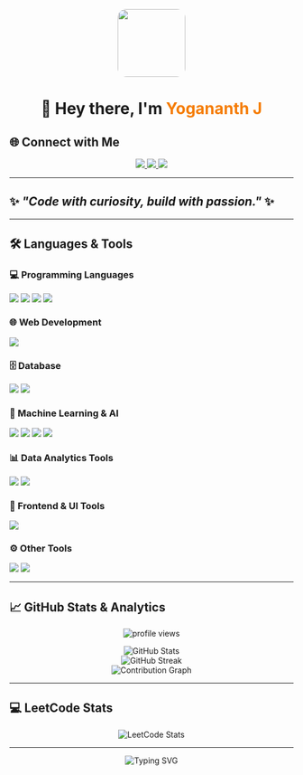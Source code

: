 <!-- Centered Intro with Particles GIF -->
<p align="center">
  <img src="https://media.giphy.com/media/3o7TKMt1VVNkHV2PaE/giphy.gif" width="120px" style="border-radius:15px;">
</p>

<h1 align="center">👋 Hey there, I'm <span style="color:#F57C00;">Yogananth J</span></h1>


## 🌐 Connect with Me  

<p align="center">
  <a href="mailto:mjyogananth@gmail.com">
    <img src="https://img.shields.io/badge/Gmail-D14836?style=for-the-badge&logo=gmail&logoColor=white"/>
  </a>
  <a href="https://www.linkedin.com/in/yogananth-j-653400307/" target="_blank">
    <img src="https://img.shields.io/badge/LinkedIn-blue?style=for-the-badge&logo=linkedin&logoColor=white"/>
  </a>
  <a href="https://github.com/YogananthJ" target="_blank">
    <img src="https://img.shields.io/badge/GitHub-181717?style=for-the-badge&logo=github&logoColor=white"/>
  </a>
</p>

---

## ✨ *"Code with curiosity, build with passion."* ✨

---

## 🛠️ Languages & Tools  

### 💻 Programming Languages  
<p>
  <img src="https://img.shields.io/badge/Java-007396?style=for-the-badge&logo=java&logoColor=white" />
  <img src="https://img.shields.io/badge/Python-3776AB?style=for-the-badge&logo=python&logoColor=white" />
  <img src="https://img.shields.io/badge/C-00599C?style=for-the-badge&logo=c&logoColor=white" />
  <img src="https://img.shields.io/badge/JavaScript-F7DF1E?style=for-the-badge&logo=javascript&logoColor=black" />
</p>

### 🌐 Web Development  
<p>
  <img src="https://img.shields.io/badge/React-20232A?style=for-the-badge&logo=react&logoColor=61DAFB" />
</p>

### 🗄️ Database  
<p>
  <img src="https://img.shields.io/badge/MySQL-4479A1?style=for-the-badge&logo=mysql&logoColor=white" />
  <img src="https://img.shields.io/badge/MongoDB-47A248?style=for-the-badge&logo=mongodb&logoColor=white" />
</p>

### 🤖 Machine Learning & AI  
<p>
  <img src="https://img.shields.io/badge/TensorFlow-orange?style=for-the-badge&logo=tensorflow&logoColor=white"/>
  <img src="https://img.shields.io/badge/scikit--learn-F7931E?style=for-the-badge&logo=scikit-learn&logoColor=white"/>
  <img src="https://img.shields.io/badge/OpenCV-5C3EE8?style=for-the-badge&logo=opencv&logoColor=white"/>
  <img src="https://img.shields.io/badge/YOLO-FF4C4C?style=for-the-badge"/>
</p>

### 📊 Data Analytics Tools  
<p>
  <img src="https://img.shields.io/badge/Power%20BI-F2C811?style=for-the-badge&logo=powerbi&logoColor=black"/>
  <img src="https://img.shields.io/badge/Tableau-E97627?style=for-the-badge&logo=tableau&logoColor=white"/>
</p>

### 🎨 Frontend & UI Tools  
<p>
  <img src="https://img.shields.io/badge/Figma-F24E1E?style=for-the-badge&logo=figma&logoColor=white" />
</p>

### ⚙️ Other Tools  
<p>
  <img src="https://img.shields.io/badge/Bitwarden-175DDC?style=for-the-badge&logo=bitwarden&logoColor=white"/>
  <img src="https://img.shields.io/badge/VS%20Code-007ACC?style=for-the-badge&logo=visualstudiocode&logoColor=white" />
</p>

---

## 📈 GitHub Stats & Analytics  

<p align="center">
  <img src="https://komarev.com/ghpvc/?username=YogananthJ&style=flat-square&color=blue" alt="profile views"/>
</p>

<p align="center">
  <img src="https://github-readme-stats.vercel.app/api?username=YogananthJ&show_icons=true&theme=radical" alt="GitHub Stats" />
  <br>
  <img src="https://github-readme-streak-stats.herokuapp.com/?user=YogananthJ&theme=radical" alt="GitHub Streak" />
  <br>
  <img src="https://github-readme-activity-graph.cyclic.app/graph?username=YogananthJ&theme=rogue" alt="Contribution Graph" />
</p>

---

## 💻 LeetCode Stats  

<p align="center">
  <img src="https://leetcard.jacoblin.cool/daCAlPpVNK?ext=heatmap&theme=dark" alt="LeetCode Stats"/>
</p>

---



<p align="center">
  <img src="https://readme-typing-svg.herokuapp.com?font=Fira+Code&weight=600&pause=1000&color=FF7F50&center=true&width=435&lines=Always+Learning+New+Things!;Love+To+Build+Cool+Stuff!;Full+Stack+%7C+AI+%7C+ML+Explorer" alt="Typing SVG"/>
</p>

